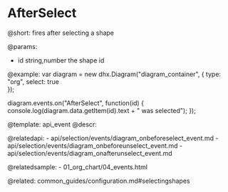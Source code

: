 AfterSelect
=============

@short:
	fires after selecting a shape

@params:
- id	 	string,number 		the shape id


@example:
var diagram = new dhx.Diagram("diagram_container", { 
    type: "org", 
    select: true        
});

diagram.events.on("AfterSelect", function(id) {
	console.log(diagram.data.getItem(id).text + " was selected");
});


@template:	api_event
@descr:

@relatedapi:
	- api/selection/events/diagram_onbeforeselect_event.md
	- api/selection/events/diagram_onbeforeunselect_event.md
	- api/selection/events/diagram_onafterunselect_event.md

@relatedsample:
	- 01_org_chart/04_events.html

    
@related:
	common_guides/configuration.md#selectingshapes